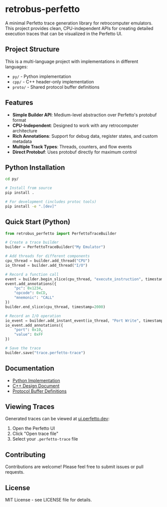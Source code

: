 # retrobus-perfetto

A minimal Perfetto trace generation library for retrocomputer emulators. This project provides clean, CPU-independent APIs for creating detailed execution traces that can be visualized in the Perfetto UI.

## Project Structure

This is a multi-language project with implementations in different languages:

- `py/` - Python implementation
- `cpp/` - C++ header-only implementation
- `proto/` - Shared protocol buffer definitions

## Features

- **Simple Builder API**: Medium-level abstraction over Perfetto's protobuf format
- **CPU-Independent**: Designed to work with any retrocomputer architecture
- **Rich Annotations**: Support for debug data, register states, and custom metadata
- **Multiple Track Types**: Threads, counters, and flow events
- **Direct Protobuf**: Uses protobuf directly for maximum control

## Python Installation

```bash
cd py/

# Install from source
pip install .

# For development (includes protoc tools)
pip install -e ".[dev]"
```

## Quick Start (Python)

```python
from retrobus_perfetto import PerfettoTraceBuilder

# Create a trace builder
builder = PerfettoTraceBuilder("My Emulator")

# Add threads for different components
cpu_thread = builder.add_thread("CPU")
io_thread = builder.add_thread("I/O")

# Record a function call
event = builder.begin_slice(cpu_thread, "execute_instruction", timestamp=1000)
event.add_annotations({
    "pc": 0x1234,
    "opcode": 0xCD,
    "mnemonic": "CALL"
})
builder.end_slice(cpu_thread, timestamp=2000)

# Record an I/O operation
io_event = builder.add_instant_event(io_thread, "Port Write", timestamp=1500)
io_event.add_annotations({
    "port": 0x10,
    "value": 0xFF
})

# Save the trace
builder.save("trace.perfetto-trace")
```

## Documentation

- [Python Implementation](py/README.md)
- [C++ Design Document](cpp-header-only-design.md)
- [Protocol Buffer Definitions](proto/README.md)

## Viewing Traces

Generated traces can be viewed at [ui.perfetto.dev](https://ui.perfetto.dev):

1. Open the Perfetto UI
2. Click "Open trace file" 
3. Select your `.perfetto-trace` file

## Contributing

Contributions are welcome! Please feel free to submit issues or pull requests.

## License

MIT License - see LICENSE file for details.